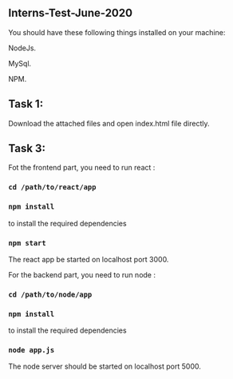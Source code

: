 ## Interns-Test-June-2020

You should have these following things installed on your machine:

NodeJs.

MySql.

NPM.


## Task 1:

Download the attached files and open index.html file directly.


## Task 3:

Fot the frontend part, you need to run react :


### `cd /path/to/react/app`

### `npm install`
to install the required dependencies

### `npm start`


The react app be started on localhost port 3000.


For the backend part, you need to run node :


### `cd /path/to/node/app`

### `npm install`
to install the required dependencies

### `node app.js`


The node server should be started on localhost port 5000.
